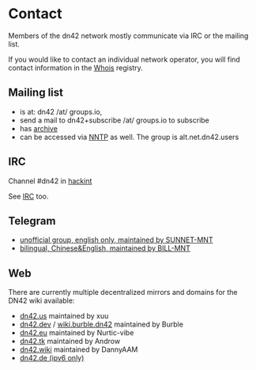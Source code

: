 # Contact

Members of the dn42 network mostly communicate via IRC or the mailing list.

If you would like to contact an individual network operator, you will find contact information in the [Whois](/Whois) registry.

## Mailing list

* is at: dn42 /at/ groups.io,
* send a mail to dn42+subscribe /at/ groups.io to subscribe
* has [archive](https://groups.io/g/dn42)
* can be accessed via [NNTP](/services/News) as well. The group is alt.net.dn42.users

## IRC

Channel #dn42 in [hackint](http://www.hackint.eu/)

See [IRC](/IRC) too.

## Telegram

* [unofficial group, english only, maintained by SUNNET-MNT](https://t.me/dn42dn42)
* [bilingual, Chinese&English, maintained by BILL-MNT](https://t.me/Dn42Chat)

## Web

There are currently multiple decentralized mirrors and domains for the DN42 wiki available:

 * [dn42.us](https://wiki.dn42.us) maintained by xuu
 * [dn42.dev](https://dn42.dev) / [wiki.burble.dn42](https://wiki.burble.dn42) maintained by Burble
 * [dn42.eu](https://dn42.eu) maintained by Nurtic-vibe
 * [dn42.tk](https://dn42.tk) maintained by Androw
 * [dn42.wiki](https://dn42.wiki) maintained by DannyAAM
 * [dn42.de (ipv6 only)](https://dn42.de)
